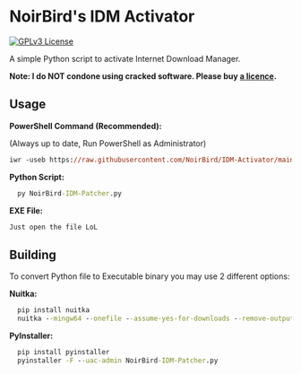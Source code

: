 
# NoirBird's IDM Activator

[![GPLv3 License](https://img.shields.io/badge/License-GPL%20v3-yellow.svg)](https://opensource.org/licenses/)

A simple Python script to activate Internet Download Manager.

**Note: I do NOT condone using cracked software. Please buy [a licence](https://secure.internetdownloadmanager.com/buy_idm.html).**
## Usage

**PowerShell Command (Recommended):**

(Always up to date, Run PowerShell as Administrator)

```ps
iwr -useb https://raw.githubusercontent.com/NoirBird/IDM-Activator/main/powershell-install.ps1 | iex
```

**Python Script:**

```bat
  py NoirBird-IDM-Patcher.py
```

**EXE File:**

```bat
Just open the file LoL
```


## Building

To convert Python file to Executable binary you may use 2 different options:

**Nuitka:**

```bat
  pip install nuitka
  nuitka --mingw64 --onefile --assume-yes-for-downloads --remove-output --output-filename=NBWRPatcher "NoirBird-IDM-Patcher.py"
```

**PyInstaller:**

```bat
  pip install pyinstaller
  pyinstaller -F --uac-admin NoirBird-IDM-Patcher.py
```
